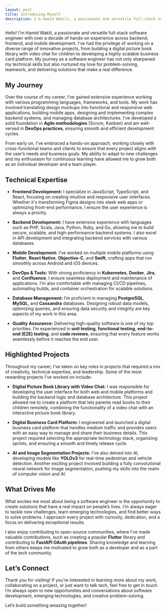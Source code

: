 ```yaml
---
layout: post
title: Introducing Myself
description: I'm Hamid Wakili, a passionate and versatile full-stack software engineer with over a decade of hands-on experience across backend, frontend, and mobile development.
---
```


Hello! I'm Hamid Wakili, a passionate and versatile full-stack software engineer with over a decade of hands-on experience across backend, frontend, and mobile development. I’ve had the privilege of working on a diverse range of innovative projects, from building a digital picture book library with video chat for children to developing a highly scalable business card platform. My journey as a software engineer has not only sharpened my technical skills but also nurtured my love for problem-solving, teamwork, and delivering solutions that make a real difference.

## My Journey

Over the course of my career, I’ve gained extensive experience working with various programming languages, frameworks, and tools. My work has involved translating design mockups into functional and responsive web applications, building mobile apps, designing and implementing complex backend systems, and managing database architectures. I’ve developed a solid foundation in **Agile methodologies** (Scrum, Kanban) and am well-versed in **DevOps practices**, ensuring smooth and efficient development cycles.

From early on, I’ve embraced a hands-on approach, working closely with cross-functional teams and clients to ensure that every project aligns with the user’s needs and business goals. My ability to adapt to new challenges and my enthusiasm for continuous learning have allowed me to grow both as an individual developer and a team player.

## Technical Expertise

- **Frontend Development:** I specialize in JavaScript, TypeScript, and React, focusing on creating intuitive and responsive user interfaces. Whether it's transforming Figma designs into sleek web apps or optimizing front-end performance, I ensure the user experience is always a priority.

- **Backend Development:** I have extensive experience with languages such as PHP, Scala, Java, Python, Ruby, and Go, allowing me to build secure, scalable, and high-performance backend systems. I also excel in API development and integrating backend services with various databases.

- **Mobile Development:** I’ve worked on multiple mobile platforms using **Flutter**, **React Native**, **Objective-C**, and **Swift**, crafting apps that run smoothly across Android and iOS devices.

- **DevOps & Tools:** With strong proficiency in **Kubernetes**, **Docker**, **Jira**, and **Confluence**, I ensure seamless deployment and maintenance of applications. I’m also comfortable with managing CI/CD pipelines, automating builds, and container orchestration for scalable solutions.

- **Database Management:** I’m proficient in managing **PostgreSQL**, **MySQL**, and **Cassandra** databases. Designing robust data models, optimizing queries, and ensuring data security and integrity are key aspects of my work in this area.

- **Quality Assurance:** Delivering high-quality software is one of my top priorities. I’m experienced in **unit testing**, **functional testing**, **end-to-end (E2E) testing**, and **code reviews**, ensuring that every feature works seamlessly before it reaches the end user.

## Highlighted Projects

Throughout my career, I’ve taken on key roles in projects that required a mix of creativity, technical expertise, and leadership. Some of the most rewarding projects I’ve worked on include:

- **Digital Picture Book Library with Video Chat:** I was responsible for developing the user interface for both web and mobile platforms and building the backend logic and database architecture. This project allowed me to create a platform that lets parents read books to their children remotely, combining the functionality of a video chat with an interactive picture book library.

- **Digital Business Card Platform:** I engineered and launched a digital business card platform that handles medium traffic and provides users with an easy way to manage and share their business details. This project required selecting the appropriate technology stack, organizing sprints, and ensuring a smooth and timely release cycle.

- **AI and Image Segmentation Projects:** I’ve also delved into AI, developing models like **YOLOv3** for real-time pedestrian and vehicle detection. Another exciting project involved building a fully convolutional neural network for image segmentation, pushing my skills into the realm of computer vision and AI.

## What Drives Me

What excites me most about being a software engineer is the opportunity to create solutions that have a real impact on people’s lives. I’m always eager to tackle new challenges, learn emerging technologies, and find better ways to solve problems. I approach every project with curiosity, dedication, and a focus on delivering exceptional results.

I also enjoy contributing to open-source communities, where I’ve made valuable contributions, such as creating a popular **Flutter** library and contributing to **FastAPI OAuth pipelines**. Sharing knowledge and learning from others keeps me motivated to grow both as a developer and as a part of the tech community.

## Let’s Connect

Thank you for visiting! If you’re interested in learning more about my work, collaborating on a project, or just want to talk tech, feel free to get in touch. I’m always open to new opportunities and conversations about software development, emerging technologies, and creative problem-solving.

Let’s build something amazing together!
